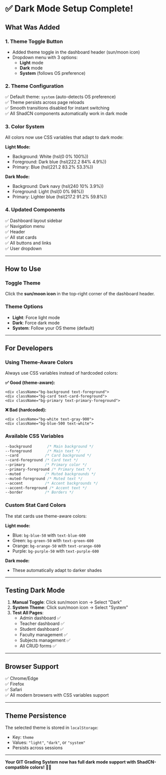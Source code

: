 # ✅ Dark Mode Setup Complete!

## What Was Added

### 1. **Theme Toggle Button**
- Added theme toggle in the dashboard header (sun/moon icon)
- Dropdown menu with 3 options:
  - **Light** mode
  - **Dark** mode
  - **System** (follows OS preference)

### 2. **Theme Configuration**
✅ Default theme: `system` (auto-detects OS preference)  
✅ Theme persists across page reloads  
✅ Smooth transitions disabled for instant switching  
✅ All ShadCN components automatically work in dark mode  

### 3. **Color System**
All colors now use CSS variables that adapt to dark mode:

**Light Mode:**
- Background: White (hsl(0 0% 100%))
- Foreground: Dark blue (hsl(222.2 84% 4.9%))
- Primary: Blue (hsl(221.2 83.2% 53.3%))

**Dark Mode:**
- Background: Dark navy (hsl(240 10% 3.9%))
- Foreground: Light (hsl(0 0% 98%))
- Primary: Lighter blue (hsl(217.2 91.2% 59.8%))

### 4. **Updated Components**
✅ Dashboard layout sidebar  
✅ Navigation menu  
✅ Header  
✅ All stat cards  
✅ All buttons and links  
✅ User dropdown  

---

## How to Use

### Toggle Theme
Click the **sun/moon icon** in the top-right corner of the dashboard header.

### Theme Options
- **Light**: Force light mode
- **Dark**: Force dark mode
- **System**: Follow your OS theme (default)

---

## For Developers

### Using Theme-Aware Colors

Always use CSS variables instead of hardcoded colors:

**✅ Good (theme-aware):**
```tsx
<div className="bg-background text-foreground">
<div className="bg-card text-card-foreground">
<div className="bg-primary text-primary-foreground">
```

**❌ Bad (hardcoded):**
```tsx
<div className="bg-white text-gray-900">
<div className="bg-blue-500 text-white">
```

### Available CSS Variables

```css
--background       /* Main background */
--foreground       /* Main text */
--card            /* Card background */
--card-foreground /* Card text */
--primary         /* Primary color */
--primary-foreground /* Primary text */
--muted           /* Muted backgrounds */
--muted-foreground /* Muted text */
--accent          /* Accent backgrounds */
--accent-foreground /* Accent text */
--border          /* Borders */
```

### Custom Stat Card Colors

The stat cards use theme-aware colors:

**Light mode:**
- Blue: `bg-blue-50` with `text-blue-600`
- Green: `bg-green-50` with `text-green-600`
- Orange: `bg-orange-50` with `text-orange-600`
- Purple: `bg-purple-50` with `text-purple-600`

**Dark mode:**
- These automatically adapt to darker shades

---

## Testing Dark Mode

1. **Manual Toggle**: Click sun/moon icon → Select "Dark"
2. **System Theme**: Click sun/moon icon → Select "System"
3. **Test All Pages**:
   - Admin dashboard ✅
   - Teacher dashboard ✅
   - Student dashboard ✅
   - Faculty management ✅
   - Subjects management ✅
   - All CRUD forms ✅

---

## Browser Support

✅ Chrome/Edge  
✅ Firefox  
✅ Safari  
✅ All modern browsers with CSS variables support

---

## Theme Persistence

The selected theme is stored in `localStorage`:
- Key: `theme`
- Values: `"light"`, `"dark"`, or `"system"`
- Persists across sessions

---

**Your GIT Grading System now has full dark mode support with ShadCN-compatible colors!** 🌙✨

